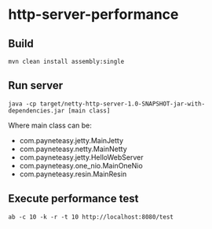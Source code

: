 http-server-performance
=======================

Build 
-----

```
mvn clean install assembly:single
```

Run server
----------
````
java -cp target/netty-http-server-1.0-SNAPSHOT-jar-with-dependencies.jar [main class]
````

Where main class can be:
* com.payneteasy.jetty.MainJetty
* com.payneteasy.netty.MainNetty 
* com.payneteasy.jetty.HelloWebServer
* com.payneteasy.one_nio.MainOneNio
* com.payneteasy.resin.MainResin

Execute performance test
------------------------

```
ab -c 10 -k -r -t 10 http://localhost:8080/test
```
